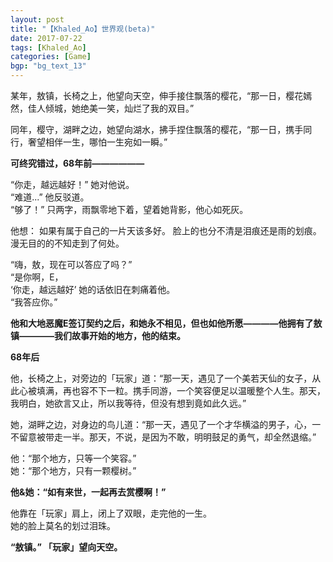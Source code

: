 ```yaml
---
layout: post
title: "【Khaled_Ao】世界观(beta)"
date: 2017-07-22
tags: [Khaled_Ao]
categories: [Game]
bgp: "bg_text_13"
---
```


某年，敖镇，长椅之上，他望向天空，伸手接住飘落的樱花，“那一日，樱花嫣然，佳人倾城，她绝美一笑，灿烂了我的双目。”  

同年，樱守，湖畔之边，她望向湖水，拂手捏住飘落的樱花，“那一日，携手同行，奢望相伴一生，哪怕一生宛如一瞬。”  

**可终究错过，68年前——————**  

“你走，越远越好！” 她对他说。  
“难道...” 他反驳道。  
“够了！” 只两字，雨飘零地下着，望着她背影，他心如死灰。  

他想： 如果有属于自己的一片天该多好。 脸上的也分不清是泪痕还是雨的划痕。  
漫无目的的不知走到了何处。  

“嗨，敖，现在可以答应了吗？”  
“是你啊，E，  
‘你走，越远越好’ 她的话依旧在刺痛着他。  
“我答应你。”  

**他和大地恶魔E签订契约之后，和她永不相见，但也如他所愿————他拥有了敖镇————我们故事开始的地方，他的结束。**  

**68年后**  

他，长椅之上，对旁边的「玩家」道：“那一天，遇见了一个美若天仙的女子，从此心被填满，再也容不下一粒。携手同游，一个笑容便足以温暖整个人生。那天，我明白，她欲言又止，所以我等待，但没有想到竟如此久远。”  

她，湖畔之边，对身边的鸟儿道：“那一天，遇见了一个才华横溢的男子，心，一不留意被带走一半。那天，不说，是因为不敢，明明鼓足的勇气，却全然退缩。”  

他：“那个地方，只等一个笑容。”  
她：“那个地方，只有一颗樱树。”  

**他&她：“如有来世，一起再去赏樱啊！”**  

他靠在「玩家」肩上，闭上了双眼，走完他的一生。  
她的脸上莫名的划过泪珠。  

**“敖镇。” 「玩家」望向天空。**
